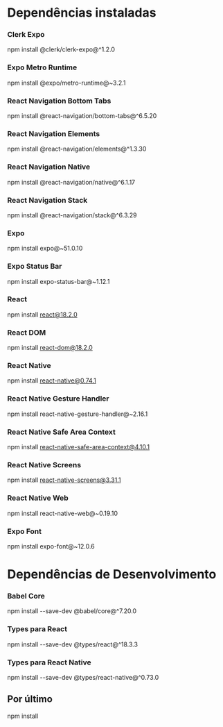 # Dependências instaladas

### Clerk Expo
npm install @clerk/clerk-expo@^1.2.0

### Expo Metro Runtime
npm install @expo/metro-runtime@~3.2.1

### React Navigation Bottom Tabs
npm install @react-navigation/bottom-tabs@^6.5.20

### React Navigation Elements
npm install @react-navigation/elements@^1.3.30

### React Navigation Native
npm install @react-navigation/native@^6.1.17

### React Navigation Stack
npm install @react-navigation/stack@^6.3.29

### Expo
npm install expo@~51.0.10

### Expo Status Bar
npm install expo-status-bar@~1.12.1

### React
npm install react@18.2.0

### React DOM
npm install react-dom@18.2.0

### React Native
npm install react-native@0.74.1

### React Native Gesture Handler
npm install react-native-gesture-handler@~2.16.1

### React Native Safe Area Context
npm install react-native-safe-area-context@4.10.1

### React Native Screens
npm install react-native-screens@3.31.1

### React Native Web
npm install react-native-web@~0.19.10

### Expo Font
npm install expo-font@~12.0.6

# Dependências de Desenvolvimento

### Babel Core
npm install --save-dev @babel/core@^7.20.0

### Types para React
npm install --save-dev @types/react@^18.3.3

### Types para React Native
npm install --save-dev @types/react-native@^0.73.0

## Por último

npm install